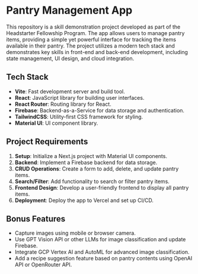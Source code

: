 # Pantry Management App

This repository is a skill demonstration project developed as part of the Headstarter Fellowship Program. The app allows users to manage pantry items, providing a simple yet powerful interface for tracking the items available in their pantry. The project utilizes a modern tech stack and demonstrates key skills in front-end and back-end development, including state management, UI design, and cloud integration.

## Tech Stack

- **Vite**: Fast development server and build tool.
- **React**: JavaScript library for building user interfaces.
- **React Router**: Routing library for React.
- **Firebase**: Backend-as-a-Service for data storage and authentication.
- **TailwindCSS**: Utility-first CSS framework for styling.
- **Material UI**: UI component library.

## Project Requirements

1. **Setup**: Initialize a Next.js project with Material UI components.
2. **Backend**: Implement a Firebase backend for data storage.
3. **CRUD Operations**: Create a form to add, delete, and update pantry items.
4. **Search/Filter**: Add functionality to search or filter pantry items.
5. **Frontend Design**: Develop a user-friendly frontend to display all pantry items.
6. **Deployment**: Deploy the app to Vercel and set up CI/CD.

## Bonus Features

- Capture images using mobile or browser camera.
- Use GPT Vision API or other LLMs for image classification and update Firebase.
- Integrate GCP Vertex AI and AutoML for advanced image classification.
- Add a recipe suggestion feature based on pantry contents using OpenAI API or OpenRouter API.

